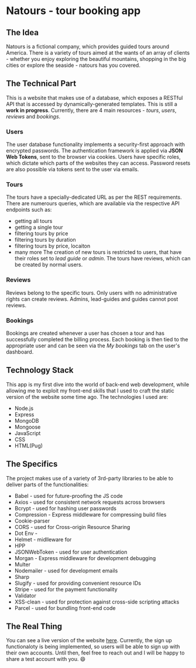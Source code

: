 # Natours - tour booking app

## The Idea

Natours is a fictional company, which provides guided tours around America. There is a variety of tours aimed at the wants of an array of clients - whether you enjoy exploring the beautiful mountains, shopping in the big cities or explore the seaside - natours has you covered.

## The Technical Part

This is a website that makes use of a database, which exposes a RESTful API that is accessed by dynamically-generated templates. This is still a **work in progress**. Currently, there are 4 main resources - _tours_, _users_, _reviews_ and _bookings_.

### Users

The user database functionality implements a security-first approach with encrypted passwords. The authentication framework is applied via **JSON Web Tokens**, sent to the browser via cookies. Users have specific roles, which dictate which parts of the websites they can access. Password resets are also possible via tokens sent to the user via emails.

### Tours

The tours have a specially-dedicated URL as per the REST requirements. There are numerours queries, which are available via the respective API endpoints such as:

- getting all tours
- getting a single tour
- filtering tours by price
- filtering tours by duration
- filtering tours by price, locaiton
- many more
  The creation of new tours is restricted to users, that have their roles set to _lead guide_ or _admin_. The tours have reviews, which can be created by normal users.

### Reviews

Reviews belong to the specific tours. Only users with no administrative rights can create reviews. Admins, lead-guides and guides cannot post reviews.

### Bookings

Bookings are created whenever a user has chosen a tour and has successfully completed the billing process. Each booking is then tied to the appropriate user and can be seen via the _My bookings_ tab on the user's dashboard.

## Technology Stack

This app is my first dive into the world of back-end web development, while allowing me to exploit my front-end skills that I used to craft the static version of the website some time ago.
The technologies I used are:

- Node.js
- Express
- MongoDB
- Mongoose
- JavaScript
- CSS
- HTML(Pug)

## The Specifics

The project makes use of a variety of 3rd-party libraries to be able to deliver parts of the functionalities:

- Babel - used for future-proofing the JS code
- Axios - used for consistent network requests across browsers
- Bcrypt - used for hashing user passwords
- Compression - Express middleware for compressing build files
- Cookie-parser
- CORS - used for Cross-origin Resource Sharing
- Dot Env -
- Helmet - midlleware for
- HPP
- JSONWebToken - used for user authentication
- Morgan - Express middleware for development debugging
- Multer
- Nodemailer - used for development emails
- Sharp
- Slugify - used for providing convenient resource IDs
- Stripe - used for the payment functionality
- Validator
- XSS-clean - used for protection against cross-side scripting attacks
- Parcel - used for bundling front-end code

## The Real Thing

You can see a live version of the website [here](https://natours-initial.herokuapp.com/). Currently, the sign up functionaloty is being implemented, so users will be able to sign up with their own accounts. Until then, feel free to reach out and I will be happy to share a test account with you. :smile:
